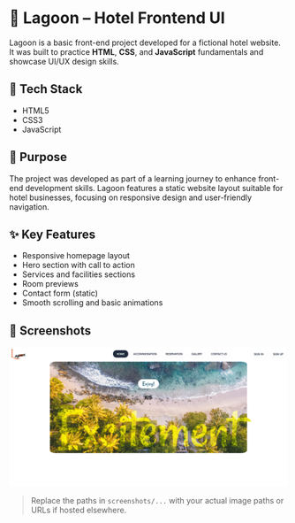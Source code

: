 # 🌊 Lagoon – Hotel Frontend UI

Lagoon is a basic front-end project developed for a fictional hotel website. It was built to practice **HTML**, **CSS**, and **JavaScript** fundamentals and showcase UI/UX design skills.

## 🚀 Tech Stack

- HTML5  
- CSS3  
- JavaScript  

## 🎯 Purpose

The project was developed as part of a learning journey to enhance front-end development skills. Lagoon features a static website layout suitable for hotel businesses, focusing on responsive design and user-friendly navigation.

## ✨ Key Features

- Responsive homepage layout  
- Hero section with call to action  
- Services and facilities sections  
- Room previews  
- Contact form (static)  
- Smooth scrolling and basic animations  

## 📸 Screenshots

![Homepage](Lagoon/Lagoon/Resources/Lagoon-Home.png)


> Replace the paths in `screenshots/...` with your actual image paths or URLs if hosted elsewhere.

